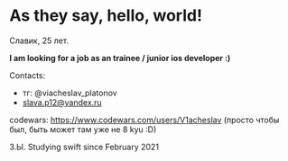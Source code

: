 # As they say, hello, world!

Славик, 25 лет.

**I am looking for a job as an trainee / junior ios developer :)**

Contacts:
- тг: @viacheslav_platonov
- slava.p12@yandex.ru

codewars: https://www.codewars.com/users/V1acheslav (просто чтобы был, быть может там уже не 8 kyu :D)

З.Ы. Studying swift since February 2021
